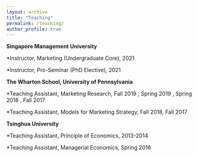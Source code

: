 ```yaml
---
layout: archive
title: "Teaching"
permalink: /teaching/
author_profile: true
---
```

**Singapore Management University**

*Instructor, Marketing (Undergraduate Core), 2021

*Instructor, Pro-Seminar (PhD Elective), 2021

**The Wharton School, University of Pennsylvania**

*Teaching Assistant, Marketing Research, Fall 2019 , Spring 2019 , Spring 2018 , Fall 2017 

*Teaching Assistant, Models for Marketing Strategy, Fall 2018, Fall 2017

**Tsinghua University**

*Teaching Assistant, Principle of Economics, 2013-2014 

*Teaching Assistant, Managerial Economics, Spring 2016 

